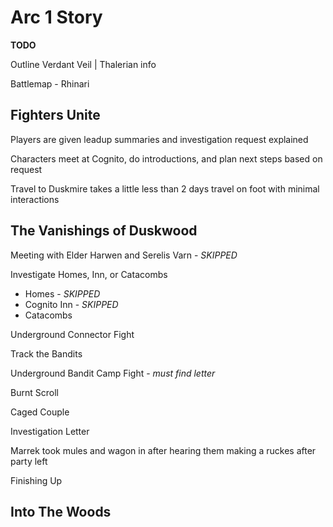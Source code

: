 # Arc 1 Story

**TODO**

Outline Verdant Veil | Thalerian info

Battlemap - Rhinari

## Fighters Unite

Players are given leadup summaries and investigation request explained

Characters meet at Cognito, do introductions, and plan next steps based on request

Travel to Duskmire takes a little less than 2 days travel on foot with minimal interactions

## The Vanishings of Duskwood

Meeting with Elder Harwen and Serelis Varn - *SKIPPED*

Investigate Homes, Inn, or Catacombs
- Homes - *SKIPPED*
- Cognito Inn - *SKIPPED*
- Catacombs

Underground Connector Fight

Track the Bandits

<!-- CURRENTLY HERE -->

Underground Bandit Camp Fight - *must find letter*

Burnt Scroll

Caged Couple

Investigation Letter

Marrek took mules and wagon in after hearing them making a ruckes after party left

Finishing Up

## Into The Woods